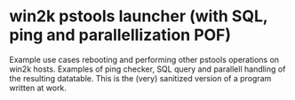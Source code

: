 # win2k pstools launcher (with SQL, ping and parallellization POF)
Example use cases rebooting and performing other pstools operations on win2k hosts. Examples of ping checker, SQL query and parallell handling of the resulting datatable. This is the (very) sanitized version of a program written at work. 
